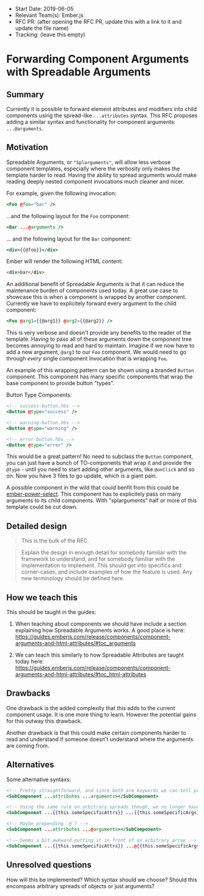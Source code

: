 - Start Date: 2019-06-05
- Relevant Team(s): Ember.js
- RFC PR: (after opening the RFC PR, update this with a link to it and update the file name)
- Tracking: (leave this empty)

# Forwarding Component Arguments with Spreadable Arguments

## Summary

Currently it is possible to forward element attributes and modifiers into child components using the spread-like 
`...attributes` syntax. This RFC proposes adding a similar syntax and functionality for component arguments: `...@arguments`. 

## Motivation

Spreadable Arguments, or `"Splarguments"`, will allow less verbose component templates, especially where the verbosity only makes the template harder to read.
Having the ability to spread arguments would make reading deeply nested component invocations much cleaner and nicer.


For example, given the following invocation:
```hbs
<Foo @foo="bar" />
```
...and the following layout for the `Foo` component:
```hbs
<Bar ...@arguments />
```
... and the following layout for the `Bar` component:
```hbs
<div>{{@foo}}</div>
```
Ember will render the following HTML content:
```html
<div>bar</div>
```

An additional benefit of Spreadable Arguments is that it can reduce the maintenance burden of components used today.
A great use case to showcase this is when a component is wrapped by another component. Currently we have to explicitely forward every argument to the child component:

```hbs
<Foo @arg1={{@arg1}} @arg2={{@arg2}} />
```
This is very verbose and doesn't provide any benefits to the reader of the template. Having to pass all of these arguments down the component tree becomes annoying to read and hard to maintain. Imagine if we now have to add a new argument, `@arg3` to our `Foo` component. We would need to go through *every* single component invocation that is wrapping `Foo`.


An example of this wrapping pattern can be shown using a branded `Button` component. This component has many specific components that wrap the base component to provide button "types".

Button Type Components:
```hbs
<!-- success-button.hbs -->
<Button @type="success" />
```
```hbs
<!-- warning-button.hbs -->
<Button @type="warning" />
```
```hbs
<!-- error-button.hbs -->
<Button @type="error" />
```

This would be a great pattern! No need to subclass the `Button` component, you can just have a bunch of TO-components that wrap it and provide the `@type` - until you need to start adding other arguments, like `@onClick` and so on. Now you have 3 files to go update, which is a giant pain.


A possible component in the wild that could benfit from this could be 
[ember-power-select](https://github.com/cibernox/ember-power-select/blob/master/addon/templates/components/power-select.hbs).
This component has to explicitely pass on many arguments to its child components. With "splarguments" half or more of this template could be cut down.

## Detailed design

> This is the bulk of the RFC.

> Explain the design in enough detail for somebody
familiar with the framework to understand, and for somebody familiar with the
implementation to implement. This should get into specifics and corner-cases,
and include examples of how the feature is used. Any new terminology should be
defined here.

## How we teach this

This should be taught in the guides:

1. When teaching about components we should have include a section explaining how Spreadable Arguments works. A good place is here: https://guides.emberjs.com/release/components/component-arguments-and-html-attributes/#toc_arguments

2. We can teach this similarly to how Spreadable Attributes are taught today here: https://guides.emberjs.com/release/components/component-arguments-and-html-attributes/#toc_html-attributes

## Drawbacks

One drawback is the added complexity that this adds to the current component usage. It is one more thing to learn. However the potential gains for this outway this drawback.

Another drawback is that this could make certain components harder to read and understand if someone doesn't understand where the arguments are coming from. 

## Alternatives

Some alternative syntaxs:
```hbs
<!-- Pretty straightforward, and since both are keywords we can tell pretty easily what goes where -->
<SubComponent ...attributes ...arguments></SubComponent>

<!-- Using the same rule on arbitrary spreads though, we no longer have context -->
<SubComponent ...{{this.someSpecificAttrs}} ...{{this.someSpecificArgs}}></SubCompnoent>

<!-- Maybe prepending `@`? -->
<SubComponent ...attributes ...@arguments></SubComponent>

<!-- Seems a bit awkward putting it in front of an arbitrary array -->
<SubComponent ...{{this.someSpecificAttrs}} ...@{{this.someSpecificArgs}}></SubCompnoent>
```

## Unresolved questions

How will this be implemented?
Which syntax should we choose?
Should this encompass arbitrary spreads of objects or just arguments?
